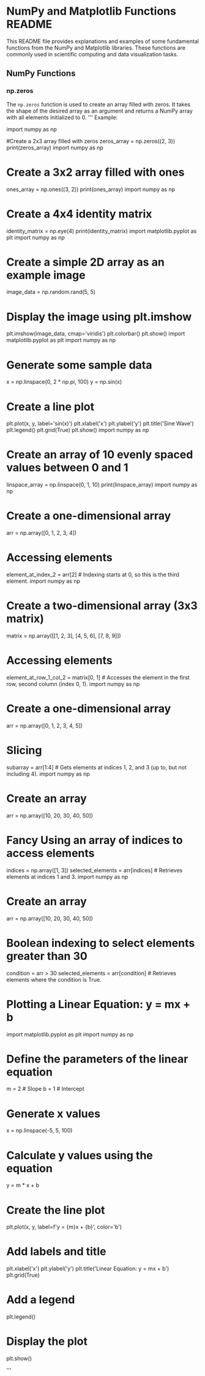 
# NumPy and Matplotlib Functions README

This README file provides explanations and examples of some fundamental functions from the NumPy and Matplotlib libraries. These functions are commonly used in scientific computing and data visualization tasks.

## NumPy Functions

### np.zeros

The `np.zeros` function is used to create an array filled with zeros. It takes the shape of the desired array as an argument and returns a NumPy array with all elements initialized to 0.
'''
Example:

import numpy as np

#Create a 2x3 array filled with zeros
zeros_array = np.zeros((2, 3))
print(zeros_array)
import numpy as np

# Create a 3x2 array filled with ones
ones_array = np.ones((3, 2))
print(ones_array)
import numpy as np

# Create a 4x4 identity matrix
identity_matrix = np.eye(4)
print(identity_matrix)
import matplotlib.pyplot as plt
import numpy as np

# Create a simple 2D array as an example image
image_data = np.random.rand(5, 5)

# Display the image using plt.imshow
plt.imshow(image_data, cmap='viridis')
plt.colorbar()
plt.show()
import matplotlib.pyplot as plt
import numpy as np

# Generate some sample data
x = np.linspace(0, 2 * np.pi, 100)
y = np.sin(x)

# Create a line plot
plt.plot(x, y, label='sin(x)')
plt.xlabel('x')
plt.ylabel('y')
plt.title('Sine Wave')
plt.legend()
plt.grid(True)
plt.show()
import numpy as np

# Create an array of 10 evenly spaced values between 0 and 1
linspace_array = np.linspace(0, 1, 10)
print(linspace_array)
import numpy as np

# Create a one-dimensional array
arr = np.array([0, 1, 2, 3, 4])

# Accessing elements
element_at_index_2 = arr[2]  # Indexing starts at 0, so this is the third element.
import numpy as np

# Create a two-dimensional array (3x3 matrix)
matrix = np.array([[1, 2, 3],
                   [4, 5, 6],
                   [7, 8, 9]])

# Accessing elements
element_at_row_1_col_2 = matrix[0, 1]  # Accesses the element in the first row, second column (index 0, 1).
import numpy as np

# Create a one-dimensional array
arr = np.array([0, 1, 2, 3, 4, 5])

# Slicing
subarray = arr[1:4]  # Gets elements at indices 1, 2, and 3 (up to, but not including 4).
import numpy as np

# Create an array
arr = np.array([10, 20, 30, 40, 50])

# Fancy Using an array of indices to access elements
indices = np.array([1, 3])
selected_elements = arr[indices]  # Retrieves elements at indices 1 and 3.
import numpy as np

# Create an array
arr = np.array([10, 20, 30, 40, 50])

# Boolean indexing to select elements greater than 30
condition = arr > 30
selected_elements = arr[condition]  # Retrieves elements where the condition is True.

# Plotting a Linear Equation: y = mx + b

import matplotlib.pyplot as plt
import numpy as np

# Define the parameters of the linear equation
m = 2  # Slope
b = 1  # Intercept

# Generate x values
x = np.linspace(-5, 5, 100)

# Calculate y values using the equation
y = m * x + b

# Create the line plot
plt.plot(x, y, label=f'y = {m}x + {b}', color='b')

# Add labels and title
plt.xlabel('x')
plt.ylabel('y')
plt.title('Linear Equation: y = mx + b')
plt.grid(True)

# Add a legend
plt.legend()

# Display the plot
plt.show()

'''
